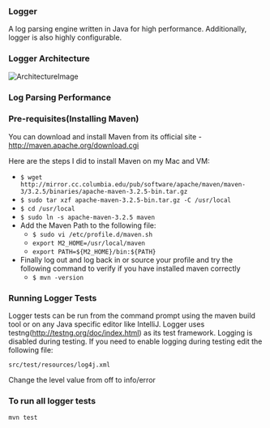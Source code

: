 ### Logger
A log parsing engine written in Java for high performance. Additionally, logger is also highly configurable.

### Logger Architecture
![ArchitectureImage](https://github.hpe.com/HewlettPackard/logger/blob/master/architecture.png "Logger Architecture")

### Log Parsing Performance

### Pre-requisites(Installing Maven)
You can download and install Maven from its official site - http://maven.apache.org/download.cgi

Here are the steps I did to install Maven on my Mac and VM:
  - ```$ wget http://mirror.cc.columbia.edu/pub/software/apache/maven/maven-3/3.2.5/binaries/apache-maven-3.2.5-bin.tar.gz```
  - ```$ sudo tar xzf apache-maven-3.2.5-bin.tar.gz -C /usr/local```
  - ```$ cd /usr/local```
  - ```$ sudo ln -s apache-maven-3.2.5 maven```
  - Add the Maven Path to the following file:
    - ```$ sudo vi /etc/profile.d/maven.sh```
    - ```export M2_HOME=/usr/local/maven```
    - ```export PATH=${M2_HOME}/bin:${PATH}```
  - Finally log out and log back in or source your profile and try the following command to verify if you have installed maven correctly
    - ```$ mvn -version```

### Running Logger Tests
Logger tests can be run from the command prompt using the maven build tool or on any Java specific editor like IntelliJ.
Logger uses testng(http://testng.org/doc/index.html) as its test framework.
Logging is disabled during testing. If you need to enable logging during testing edit the following file:
```
src/test/resources/log4j.xml
```
Change the level value from off to info/error

### To run all logger tests
```
mvn test
```
